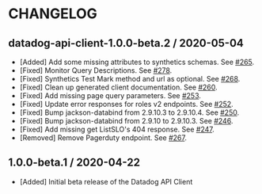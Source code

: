 # CHANGELOG

## datadog-api-client-1.0.0-beta.2 / 2020-05-04

* [Added] Add some missing attributes to synthetics schemas. See [#265](https://github.com/DataDog/datadog-api-client-java/pull/265).
* [Fixed] Monitor Query Descriptions. See [#278](https://github.com/DataDog/datadog-api-client-java/pull/278).
* [Fixed] Synthetics Test Mark method and url as optional. See [#268](https://github.com/DataDog/datadog-api-client-java/pull/268).
* [Fixed] Clean up generated client documentation. See [#260](https://github.com/DataDog/datadog-api-client-java/pull/260).
* [Fixed] Add missing page query parameters. See [#253](https://github.com/DataDog/datadog-api-client-java/pull/253).
* [Fixed] Update error responses for roles v2 endpoints. See [#252](https://github.com/DataDog/datadog-api-client-java/pull/252).
* [Fixed] Bump jackson-databind from 2.9.10.3 to 2.9.10.4. See [#250](https://github.com/DataDog/datadog-api-client-java/pull/250).
* [Fixed] Bump jackson-databind from 2.9.10 to 2.9.10.3. See [#246](https://github.com/DataDog/datadog-api-client-java/pull/246).
* [Fixed] Add missing get ListSLO's 404 response. See [#247](https://github.com/DataDog/datadog-api-client-java/pull/247).
* [Removed] Remove Pagerduty endpoint. See [#267](https://github.com/DataDog/datadog-api-client-java/pull/267).

## 1.0.0-beta.1 / 2020-04-22

* [Added] Initial beta release of the Datadog API Client
